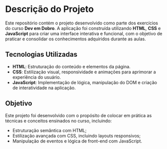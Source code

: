 # Descrição do Projeto

Este repositório contém o projeto desenvolvido como parte dos exercícios do curso **Dev em Dobro**. A aplicação foi construída utilizando **HTML**, **CSS** e **JavaScript** para criar uma interface interativa e funcional, com o objetivo de praticar e consolidar os conhecimentos adquiridos durante as aulas.

## Tecnologias Utilizadas

- **HTML**: Estruturação do conteúdo e elementos da página.
- **CSS**: Estilização visual, responsividade e animações para aprimorar a experiência do usuário.
- **JavaScript**: Implementação de lógica, manipulação do DOM e criação de interatividade na aplicação.

## Objetivo

Este projeto foi desenvolvido com o propósito de colocar em prática as técnicas e conceitos ensinados no curso, incluindo:

- Estruturação semântica com HTML;
- Estilização avançada com CSS, incluindo layouts responsivos;
- Manipulação de eventos e lógica de front-end com JavaScript.
